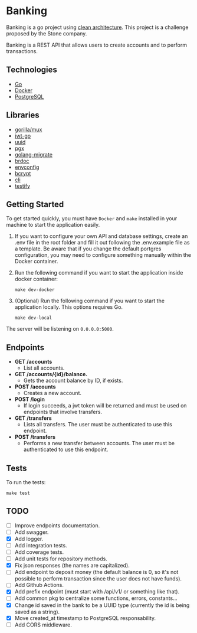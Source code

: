 # Banking

Banking is a go project using [clean architecture](https://blog.cleancoder.com/uncle-bob/2012/08/13/the-clean-architecture.html). This project is a challenge proposed by the Stone company.

Banking is a REST API that allows users to create accounts and to perform transactions.

## Technologies

- [Go](https://golang.org/)
- [Docker](https://www.docker.com/)
- [PostgreSQL](https://www.postgresql.org/)

## Libraries

- [gorilla/mux](https://github.com/gorilla/mux)
- [jwt-go](https://github.com/dgrijalva/jwt-go)
- [uuid](https://github.com/google/uuid)
- [pgx](https://github.com/jackc/pgx)
- [golang-migrate](https://github.com/golang-migrate/migrate)
- [brdoc](https://github.com/Nhanderu/brdoc)
- [envconfig](https://github.com/kelseyhightower/envconfig)
- [bcrypt](https://pkg.go.dev/golang.org/x/crypto@v0.0.0-20210513164829-c07d793c2f9a/bcrypt)
- [cli](https://github.com/urfave/cli)
- [testify](https://github.com/stretchr/testify)

## Getting Started

To get started quickly, you must have `Docker` and `make` installed in your machine to start the application easily.

1. If you want to configure your own API and database settings, create an .env file in the root folder and fill it out following the .env.example file as a template. Be aware that if you change the default portgres configuration, you may need to configure something manually within the Docker container.

2. Run the following command if you want to start the application inside docker container:
    ```shell
    make dev-docker
    ```

3. (Optional) Run the following command if you want to start the application locally. This options requires Go.
    ```shell
    make dev-local
    ```
The server will be listening on `0.0.0.0:5000`.

## Endpoints

- **GET /accounts**
    - List all accounts.
- **GET /accounts/{id}/balance.**
    - Gets the account balance by ID, if exists.
- **POST /accounts**
    - Creates a new account.
- **POST /login**
    - If login succeeds, a jwt token will be returned and must be used on endpoints that involve transfers.
- **GET /transfers**
    - Lists all transfers. The user must be authenticated to use this endpoint.
- **POST /transfers**
    - Performs a new transfer between accounts. The user must be authenticated to use this endpoint.

## Tests

To run the tests:

```shell
make test
```

## TODO

- [ ] Improve endpoints documentation.
- [ ] Add swagger.
- [x] Add logger.
- [ ] Add integration tests.
- [ ] Add coverage tests.
- [ ] Add unit tests for repository methods.
- [x] Fix json responses (the names are capitalized).
- [ ] Add endpoint to deposit money (the default balance is 0, so it's not possible to perform transaction since the user does not have funds).
- [ ] Add Github Actions.
- [x] Add prefix endpoint (must start with /api/v1/ or something like that).
- [ ] Add common pkg to centralize some functions, errors, constants...
- [x] Change id saved in the bank to be a UUID type (currently the id is being saved as a string).
- [x] Move created_at timestamp to PostgreSQL responsability.
- [ ] Add CORS middleware.
